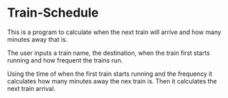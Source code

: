 # Train-Schedule

This is a program to calculate when the next train will arrive and how many minutes away that is.

The user inputs a train name, the destination, when the train first starts running and
how frequent the trains run.

Using the time of when the first train starts running and the frequency it calculates how many minutes away
the nex train is. Then it calculates the next train arrival.